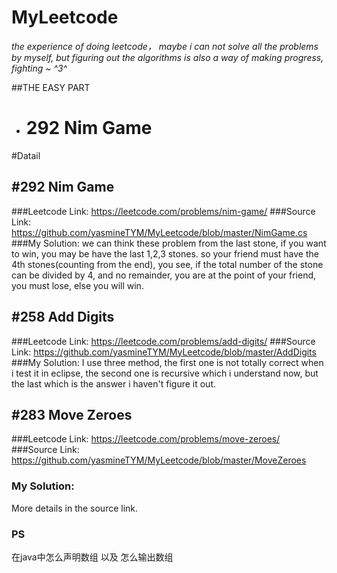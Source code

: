 # MyLeetcode
*the experience of doing leetcode， maybe i can not solve all the problems by myself, but figuring out the algorithms is also a way of making progress, fighting ~ ^3^*

##THE EASY PART
* # 292 Nim Game

#Datail
## #292 Nim Game 
###Leetcode Link:
https://leetcode.com/problems/nim-game/
###Source Link:
https://github.com/yasmineTYM/MyLeetcode/blob/master/NimGame.cs
###My Solution:
we can think these problem from the last stone, if you want to win, you may be have the last 1,2,3 stones. so your friend must have the 4th stones(counting from the end), you see, if the total number of the stone can be divided by 4, and no remainder, you are at the point of your friend, you must lose, else you will win.

## #258 Add Digits
###Leetcode Link:
https://leetcode.com/problems/add-digits/
###Source Link:
https://github.com/yasmineTYM/MyLeetcode/blob/master/AddDigits
###My Solution:
I use three method, the first one is not totally correct when i test it in eclipse, the second one is recursive which i understand now, but the last which is the answer i haven't figure it out.

## #283 Move Zeroes
###Leetcode Link:
https://leetcode.com/problems/move-zeroes/
###Source Link:
https://github.com/yasmineTYM/MyLeetcode/blob/master/MoveZeroes
### My Solution:
More details in the source link.
### PS
在java中怎么声明数组 以及 怎么输出数组

